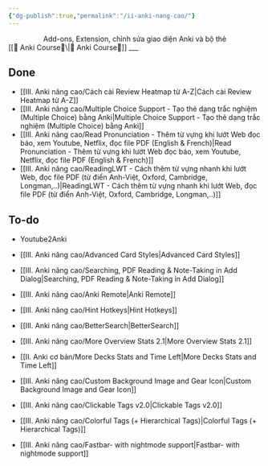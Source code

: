 ```yaml
---
{"dg-publish":true,"permalink":"/ii-anki-nang-cao/"}
---
```


<center>Add-ons, Extension, chỉnh sửa giao diện Anki và bộ thẻ</center>
[[🌟 Anki Course🌟\|🌟 Anki Course🌟]]
___

## Done
- [[III. Anki nâng cao/Cách cài Review Heatmap từ A-Z\|Cách cài Review Heatmap từ A-Z]]
- [[III. Anki nâng cao/Multiple Choice Support - Tạo thẻ dạng trắc nghiệm (Multiple Choice) bằng Anki\|Multiple Choice Support - Tạo thẻ dạng trắc nghiệm (Multiple Choice) bằng Anki]]
- [[III. Anki nâng cao/Read Pronunciation - Thêm từ vựng khi lướt Web đọc báo, xem Youtube, Netflix, đọc file PDF (English & French)\|Read Pronunciation - Thêm từ vựng khi lướt Web đọc báo, xem Youtube, Netflix, đọc file PDF (English & French)]] 
- [[III. Anki nâng cao/ReadingLWT - Cách thêm từ vựng nhanh khi lướt Web, đọc file PDF (từ điển Anh-Việt, Oxford, Cambridge, Longman,..)\|ReadingLWT - Cách thêm từ vựng nhanh khi lướt Web, đọc file PDF (từ điển Anh-Việt, Oxford, Cambridge, Longman,..)]]


## To-do
- Youtube2Anki

- [[III. Anki nâng cao/Advanced Card Styles\|Advanced Card Styles]]
- [[III. Anki nâng cao/Searching, PDF Reading & Note-Taking in Add Dialog\|Searching, PDF Reading & Note-Taking in Add Dialog]]
- [[III. Anki nâng cao/Anki Remote\|Anki Remote]]
- [[III. Anki nâng cao/Hint Hotkeys\|Hint Hotkeys]]
- [[III. Anki nâng cao/BetterSearch\|BetterSearch]]
- [[III. Anki nâng cao/More Overview Stats 2.1\|More Overview Stats 2.1]]
- [[II. Anki cơ bản/More Decks Stats and Time Left\|More Decks Stats and Time Left]]
- [[III. Anki nâng cao/Custom Background Image and Gear Icon\|Custom Background Image and Gear Icon]]
- [[III. Anki nâng cao/Clickable Tags v2.0\|Clickable Tags v2.0]]
- [[III. Anki nâng cao/Colorful Tags (+ Hierarchical Tags)\|Colorful Tags (+ Hierarchical Tags)]]
- [[III. Anki nâng cao/Fastbar- with nightmode support\|Fastbar- with nightmode support]]
